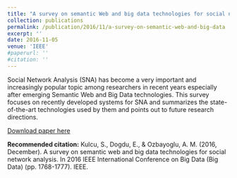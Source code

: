 ```yaml
---
title: "A survey on semantic Web and big data technologies for social network analysis"
collection: publications
permalink: /publication/2016/11/a-survey-on-semantic-web-and-big-data
excerpt: ''
date: 2016-11-05
venue: 'IEEE'
#paperurl: ''
#citation: ''
---
```

Social Network Analysis (SNA) has become a very important and increasingly popular topic among researchers in recent years especially after emerging Semantic Web and Big Data technologies. This survey focuses on recently developed systems for SNA and summarizes the state-of-the-art technologies used by them and points out to future research directions.

[Download paper here](https://ieeexplore.ieee.org/document/7840792)

<b>Recommended citation:</b> Kulcu, S., Dogdu, E., & Ozbayoglu, A. M. (2016, December). A survey on semantic web and big data technologies for social network analysis. In 2016 IEEE International Conference on Big Data (Big Data) (pp. 1768-1777). IEEE.